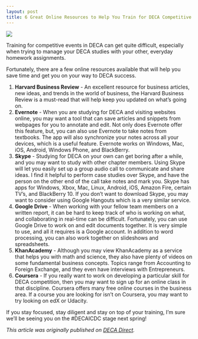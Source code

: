 ```yaml
---
layout: post
title: 6 Great Online Resources to Help You Train for DECA Competitive Events
---
```


![](https://www.decadirect.org/wp-content/uploads/data-import/26/26bf40d87712ed9dd43ba3703481a310-compete.jpg)

Training for competitive events in DECA can get quite difficult, especially when trying to manage your DECA studies with your other, everyday homework assignments.

Fortunately, there are a few online resources available that will help you save time and get you on your way to DECA success.

<!--excerpt-->

1. **Harvard Business Review** - An excellent resource for business articles, new ideas, and trends in the world of business, the Harvard Business Review is a must-read that will help keep you updated on what’s going on.
2. **Evernote** - When you are studying for DECA and visiting websites online, you may want a tool that can save articles and snippets from webpages for you to annotate and edit. Not only does Evernote offer this feature, but, you can also use Evernote to take notes from textbooks. The app will also synchronize your notes across all your devices, which is a useful feature. Evernote works on Windows, Mac, iOS, Android, Windows Phone, and BlackBerry.
3. **Skype** - Studying for DECA on your own can get boring after a while, and you may want to study with other chapter members. Using Skype will let you easily set up a group audio call to communicate and share ideas. I find it helpful to perform case studies over Skype, and have the person on the other end of the call take notes and mark you. Skype has apps for Windows, Xbox, Mac, Linux, Android, iOS, Amazon Fire, certain TV’s, and BlackBerry 10. If you don’t want to download Skype, you may want to consider using Google Hangouts which is a very similar service.
4. **Google Drive** - When working with your fellow team members on a written report, it can be hard to keep track of who is working on what, and collaborating in real-time can be difficult. Fortunately, you can use Google Drive to work on and edit documents together. It is very simple to use, and all it requires is a Google account. In addition to word processing, you can also work together on slideshows and spreadsheets.
5. **KhanAcademy** - Although you may view KhanAcademy as a service that helps you with math and science, they also have plenty of videos on some fundamental business concepts. Topics range from Accounting to Foreign Exchange, and they even have interviews with Entrepreneurs.
6. **Coursera** - If you really want to work on developing a particular skill for DECA competition, then you may want to sign up for an online class in that discipline. Coursera offers many free online courses in the business area. If a course you are looking for isn’t on Coursera, you may want to try looking on edX or Udacity.

If you stay focused, stay diligent and stay on top of your training, I’m sure we’ll be seeing you on the #DECAICDC stage next spring!

*This article was originally published on [DECA Direct](http://www.decadirect.org/2014/09/30/6-great-online-resources-to-help-you-train-for-competitive-events/).*

